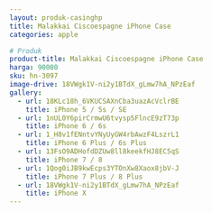 ```yaml
---
layout: produk-casinghp
title: Malakkai Ciscoespagne iPhone Case
categories: apple

# Produk
product-title: Malakkai Ciscoespagne iPhone Case
harga: 90000
sku: hn-3097
image-drive: 18VWgk1V-ni2y1BTdX_gLmw7hA_NPzEaf
gallery:
  - url: 18KLc18h_6VKUCSAXnCba3uazAcVclrBE
    title: iPhone 5 / 5s / SE
  - url: 1nUL0Y6pirCrmwU6tvysp5FlncE9zT73p
    title: iPhone 6 / 6s
  - url: 1_H8v1fENntvYNyUyGW4rbAwzF4LszrL1
    title: iPhone 6 Plus / 6s Plus
  - url: 13FsO9ADHofdDZUw8ll8keekfHJ8EC5qS
    title: iPhone 7 / 8
  - url: 1Qog0iJB9kwEcps3YTOnXw8Xaox8jbV-J
    title: iPhone 7 Plus / 8 Plus
  - url: 18VWgk1V-ni2y1BTdX_gLmw7hA_NPzEaf
    title: iPhone X
---
```

